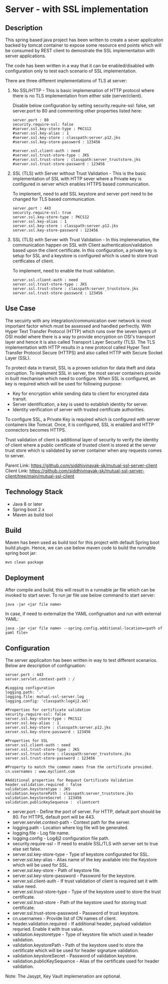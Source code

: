 # Server - with SSL implementation

## Description
This spring based java project has been written to create a sever applicaiton backed by tomcat container to expose some resource end points which will be consumed by REST client to demostrate the SSL implementaiton with server applications.

The code has been written in a way that it can be enabled/disabled with configuration only to test each scenario of SSL implementation.

There are three different implementations of TLS at server:

1. No SSL/HTTP - This is basic implemenation of HTTP protocol where there is no TLS implementation from either side (server/client).

   Disable below configuration by setting security.require-ssl: false, set server.port to 80 and commenting other properties listed here:
   
   ```
   server.port : 80
   security.require-ssl: false
   #server.ssl.key-store-type : PKCS12
   #server.ssl.key-alias : 1
   #server.ssl.key-store : classpath:server.p12.jks
   #server.ssl.key-store-password : 123456
   
   #server.ssl.client-auth : need
   #server.ssl.trust-store-type : JKS
   #server.ssl.trust-store : classpath:server_truststore.jks
   #server.ssl.trust-store-password : 123456
   ```

2. SSL (TLS) with Server without Trust Validation - This is the basic implementation of SSL with HTTP sever where a Private key is configured in server which enables HTTPS based communication.

   To implement, need to add SSL keystore and server port need to be changed for TLS based communication.
   ```
   server.port : 443
   security.require-ssl: true
   server.ssl.key-store-type : PKCS12
   server.ssl.key-alias : 1
   server.ssl.key-store : classpath:server.p12.jks
   server.ssl.key-store-password : 123456
   ```

3. SSL (TLS) with Server with Trust Validation - In this implemenation, the communication happen on SSL with Client authentication/validation based upon the client certificate. In this configuration, a private key is setup for SSL and a keystore is configured which is used to store trust certficates of client.

   To implement, need to enable the trust validation.
   ```
   server.ssl.client-auth : need
   server.ssl.trust-store-type : JKS
   server.ssl.trust-store : classpath:server_truststore.jks
   server.ssl.trust-store-password : 123456   
   ```

## Use Case
The secuirty with any integration/communication over network is most important factor which must be assessed and handled perfrectly. With Hyper Text Transfer Protocol (HTTP) which runs over the seven layers of OSI model where there is a way to provide encryption on OSI's transport layer and hence it is also called Transport Layer Security (TLS). The TLS implementation with HTTP results in a new protocol called Hyper Text Transfer Protocol Secure (HTTPS) and also called HTTP with Secure Socket Layer (SSL).

To protect data in transit, SSL is a proven solution for data theft and data corruption. To implement SSL in server, the most server containers provide in built mechanism which need to configure. When SSL is configured, an key is required which will be used for following purpose:
- Key for encryption while sending data to client for encrypted data transit.
- Server identification, a key is used to establish identity for server.
- Identity verification of server with trusted certificate authorities.

To configure SSL, a Private Key is required which is configured with server containers like Tomcat. Once, it is configured, SSL is enabled and HTTP connectors becomes HTTPS.

Trust validation of client is additional layer of security to verify the identity of client where a public certificate of trusted client is stored at the server trust store which is validated by server container when any requests comes to server. 
  
Parent Link: https://github.com/siddhivinayak-sk/mutual-ssl-server-client
Client Link: https://github.com/siddhivinayak-sk/mutual-ssl-server-client/tree/main/mutual-ssl-client


## Technology Stack
- Java 8 or later
- Spring boot 2.x
- Maven as build tool

## Build
Maven has been used as build tool for this project with default Spring boot build plugin.
Hence, we can use below maven code to build the runnable spring boot jar:

```
mvn clean package
```

## Deployment 
After compile and build, this will result in a runnable jar file which can be invoked to start sever. To run jar file use below command to start server:

```
java -jar <jar file name>
```

In case, if need to externalize the YAML configruation and run with external YAML:

```
java -jar <jar file name> --spring.config.additional-location=<path of yaml file>
```


## Configuration
The server applicaiton has been written in way to test different scenarios. Below are description of configruation:

```
server.port : 443
server.servlet.context-path : /

#Logging configuration
logging.path: '.'
logging.file: mutual-ssl-server.log
logging.config: 'classpath:log4j2.xml'

#Properties for certificate validation
security.require-ssl: false
server.ssl.key-store-type : PKCS12
server.ssl.key-alias : 1
server.ssl.key-store : classpath:server.p12.jks
server.ssl.key-store-password : 123456

#Properties for SSL
server.ssl.client-auth : need
server.ssl.trust-store-type : JKS
server.ssl.trust-store : classpath:server_truststore.jks
server.ssl.trust-store-password : 123456

#Property to match the common names from the certificate provided.
cn.usernames : www.myclient.com

#Additional properties for Request Certificate Validation
header.validation.required : false
validation.keystoretype : JKS
validation.keystorePath : classpath:server_truststore.jks
validation.keystoreSecret : 123456
validation.publicKeySequence :  clientcert
```

- server.port - Define the port of server. For HTTP, default port should be 80. For HTTPS, default port will be 443.
- server.servlet.context-path - Context path for the server.
- logging.path - Location where log file will be generated.
- logging.file - Log file name.
- logging.config - Log4j2 configuration file path.
- security.require-ssl - If need to enable SSL/TLS with server set to true else set false.
- server.ssl.key-store-type - Type of keystore configurated for SSL.
- server.ssl.key-alias - Alias name of the key available into the Keystore which will be used for SSL.
- server.ssl.key-store - Path of keystore file.
- server.ssl.key-store-password - Password for the keystore.
- server.ssl.client-auth - If trust validation of client is required set it with value need.
- server.ssl.trust-store-type - Type of the keystore used to store the trust certificate.
- server.ssl.trust-store - Path of the keystore used for storing trust certificate.
- server.ssl.trust-store-password - Password of trust keystore.
- cn.usernames - Provide list of CN names of client.
- header.validation.required - If additional header, payload validation requried. Enable it with true value.
- validation.keystoretype - Type of keystore file which used in header validation.
- validation.keystorePath - Path of the keystore used to store the certificate which will be used for header signature validation.
- validation.keystoreSecret - Password of validation keystore.
- validation.publicKeySequence - Alias of the certificate used for header validation.

Note: The Jasypt, Key Vault implemenation are optional.
